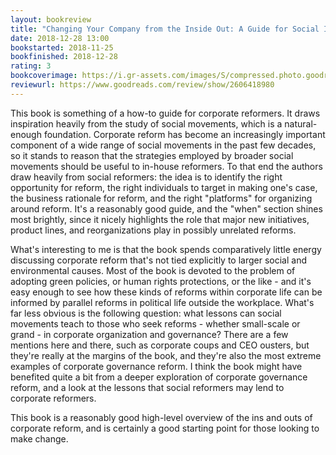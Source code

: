 ```yaml
---
layout: bookreview
title: "Changing Your Company from the Inside Out: A Guide for Social Intrapreneurs"
date: 2018-12-28 13:00
bookstarted: 2018-11-25
bookfinished: 2018-12-28
rating: 3
bookcoverimage: https://i.gr-assets.com/images/S/compressed.photo.goodreads.com/books/1408469813l/22750284._SX98_.jpg
reviewurl: https://www.goodreads.com/review/show/2606418980
---
```


This book is something of a how-to guide for corporate reformers. It draws inspiration heavily from the study of social movements, which is a natural-enough foundation. Corporate reform has become an increasingly important component of a wide range of social movements in the past few decades, so it stands to reason that the strategies employed by broader social movements should be useful to in-house reformers. To that end the authors draw heavily from social reformers: the idea is to identify the right opportunity for reform, the right individuals to target in making one's case, the business rationale for reform, and the right "platforms" for organizing around reform. It's a reasonably good guide, and the "when" section shines most brightly, since it nicely highlights the role that major new initiatives, product lines, and reorganizations play in possibly unrelated reforms.



What's interesting to me is that the book spends comparatively little energy discussing corporate reform that's not tied explicitly to larger social and environmental causes. Most of the book is devoted to the problem of adopting green policies, or human rights protections, or the like - and it's easy enough to see how these kinds of reforms within corporate life can be informed by parallel reforms in political life outside the workplace. What's far less obvious is the following question: what lessons can social movements teach to those who seek reforms - whether small-scale or grand - in corporate organization and governance? There are a few mentions here and there, such as corporate coups and CEO ousters, but they're really at the margins of the book, and they're also the most extreme examples of corporate governance reform. I think the book might have benefited quite a bit from a deeper exploration of corporate governance reform, and a look at the lessons that social reformers may lend to corporate reformers.



This book is a reasonably good high-level overview of the ins and outs of corporate reform, and is certainly a good starting point for those looking to make change.